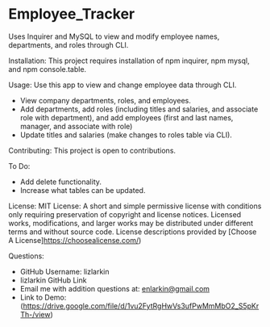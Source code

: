 # Employee_Tracker
Uses Inquirer and MySQL to view and modify employee names, departments, and roles through CLI. 

Installation:
This project requires installation of npm inquirer, npm mysql, and npm console.table. 

Usage:
Use this app to view and change employee data through CLI. 
* View company departments, roles, and employees.
* Add departments, add roles (including titles and salaries, and associate role with department), and add employees (first and last names, manager, and associate with role)
* Update titles and salaries (make changes to roles table via CLI). 

Contributing:
This project is open to contributions.

To Do:
* Add delete functionality.
* Increase what tables can be updated. 

License:
MIT License: A short and simple permissive license with conditions only requiring preservation of copyright and license notices. Licensed works, modifications, and larger works may be distributed under different terms and without source code. License descriptions provided by [Choose A License]https://choosealicense.com/)

Questions:
* GitHub Username: lizlarkin
* lizlarkin GitHub Link
* Email me with addition questions at: enlarkin@gmail.com
* Link to Demo: (https://drive.google.com/file/d/1vu2FytRgHwVs3ufPwMmMbO2_S5pKrTh-/view)
